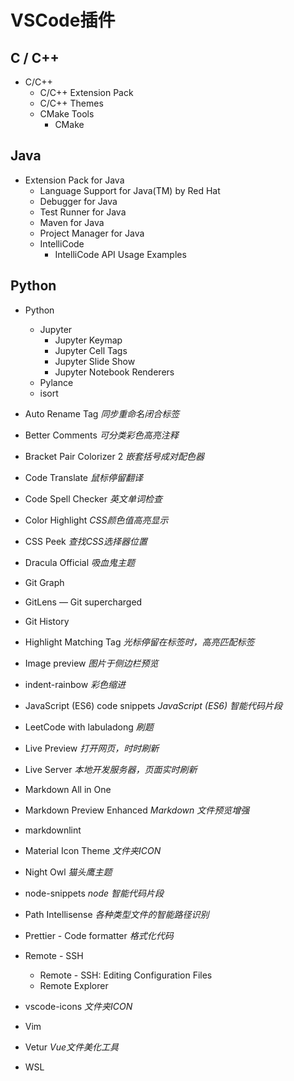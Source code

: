 # VSCode插件

## C / C++

- C/C++
  - C/C++ Extension Pack
  - C/C++ Themes
  - CMake Tools
    - CMake

## Java

- Extension Pack for Java
  - Language Support for Java(TM) by Red Hat
  - Debugger for Java
  - Test Runner for Java
  - Maven for Java
  - Project Manager for Java
  - IntelliCode
    - IntelliCode API Usage Examples

## Python

- Python
  - Jupyter
    - Jupyter Keymap
    - Jupyter Cell Tags
    - Jupyter Slide Show
    - Jupyter Notebook Renderers
  - Pylance
  - isort
- Auto Rename Tag *同步重命名闭合标签*
- Better Comments *可分类彩色高亮注释*
- Bracket Pair Colorizer 2 *嵌套括号成对配色器*
- Code Translate *鼠标停留翻译*
- Code Spell Checker *英文单词检查*
- Color Highlight *CSS颜色值高亮显示*
- CSS Peek *查找CSS选择器位置*
- Dracula Official *吸血鬼主题*
- Git Graph
- GitLens — Git supercharged
- Git History
- Highlight Matching Tag *光标停留在标签时，高亮匹配标签*
- Image preview *图片于侧边栏预览*
- indent-rainbow *彩色缩进*
- JavaScript (ES6) code snippets *JavaScript (ES6) 智能代码片段*
- LeetCode with labuladong *刷题*
- Live Preview *打开网页，时时刷新*
- Live Server *本地开发服务器，页面实时刷新*
- Markdown All in One
- Markdown Preview Enhanced *Markdown 文件预览增强*
- markdownlint
- Material Icon Theme *文件夹ICON*
- Night Owl *猫头鹰主题*
- node-snippets *node 智能代码片段*
- Path Intellisense *各种类型文件的智能路径识别*
- Prettier - Code formatter *格式化代码*
- Remote - SSH
  - Remote - SSH: Editing Configuration Files
  - Remote Explorer
- vscode-icons *文件夹ICON*

- Vim
- Vetur *Vue文件美化工具*
- WSL
